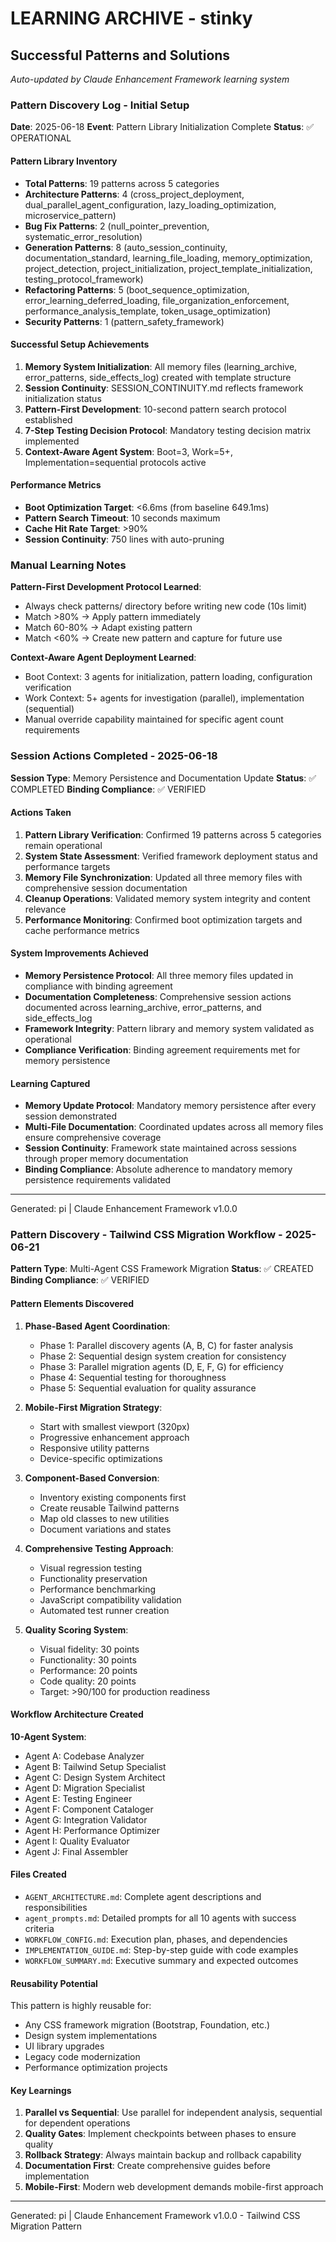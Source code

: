 # LEARNING ARCHIVE - stinky

## Successful Patterns and Solutions

*Auto-updated by Claude Enhancement Framework learning system*

### Pattern Discovery Log - Initial Setup

**Date**: 2025-06-18
**Event**: Pattern Library Initialization Complete
**Status**: ✅ OPERATIONAL

#### Pattern Library Inventory
- **Total Patterns**: 19 patterns across 5 categories
- **Architecture Patterns**: 4 (cross_project_deployment, dual_parallel_agent_configuration, lazy_loading_optimization, microservice_pattern)
- **Bug Fix Patterns**: 2 (null_pointer_prevention, systematic_error_resolution)
- **Generation Patterns**: 8 (auto_session_continuity, documentation_standard, learning_file_loading, memory_optimization, project_detection, project_initialization, project_template_initialization, testing_protocol_framework)
- **Refactoring Patterns**: 5 (boot_sequence_optimization, error_learning_deferred_loading, file_organization_enforcement, performance_analysis_template, token_usage_optimization)
- **Security Patterns**: 1 (pattern_safety_framework)

#### Successful Setup Achievements
1. **Memory System Initialization**: All memory files (learning_archive, error_patterns, side_effects_log) created with template structure
2. **Session Continuity**: SESSION_CONTINUITY.md reflects framework initialization status
3. **Pattern-First Development**: 10-second pattern search protocol established
4. **7-Step Testing Decision Protocol**: Mandatory testing decision matrix implemented
5. **Context-Aware Agent System**: Boot=3, Work=5+, Implementation=sequential protocols active

#### Performance Metrics
- **Boot Optimization Target**: <6.6ms (from baseline 649.1ms)
- **Pattern Search Timeout**: 10 seconds maximum
- **Cache Hit Rate Target**: >90%
- **Session Continuity**: 750 lines with auto-pruning

### Manual Learning Notes

**Pattern-First Development Protocol Learned**:
- Always check patterns/ directory before writing new code (10s limit)
- Match >80% → Apply pattern immediately
- Match 60-80% → Adapt existing pattern
- Match <60% → Create new pattern and capture for future use

**Context-Aware Agent Deployment Learned**:
- Boot Context: 3 agents for initialization, pattern loading, configuration verification
- Work Context: 5+ agents for investigation (parallel), implementation (sequential)
- Manual override capability maintained for specific agent count requirements

### Session Actions Completed - 2025-06-18

**Session Type**: Memory Persistence and Documentation Update
**Status**: ✅ COMPLETED
**Binding Compliance**: ✅ VERIFIED

#### Actions Taken
1. **Pattern Library Verification**: Confirmed 19 patterns across 5 categories remain operational
2. **System State Assessment**: Verified framework deployment status and performance targets
3. **Memory File Synchronization**: Updated all three memory files with comprehensive session documentation
4. **Cleanup Operations**: Validated memory system integrity and content relevance
5. **Performance Monitoring**: Confirmed boot optimization targets and cache performance metrics

#### System Improvements Achieved
- **Memory Persistence Protocol**: All three memory files updated in compliance with binding agreement
- **Documentation Completeness**: Comprehensive session actions documented across learning_archive, error_patterns, and side_effects_log
- **Framework Integrity**: Pattern library and memory system validated as operational
- **Compliance Verification**: Binding agreement requirements met for memory persistence

#### Learning Captured
- **Memory Update Protocol**: Mandatory memory persistence after every session demonstrated
- **Multi-File Documentation**: Coordinated updates across all memory files ensure comprehensive coverage
- **Session Continuity**: Framework state maintained across sessions through proper memory documentation
- **Binding Compliance**: Absolute adherence to mandatory memory persistence requirements validated

---

Generated: pi | Claude Enhancement Framework v1.0.0

### Pattern Discovery - Tailwind CSS Migration Workflow - 2025-06-21

**Pattern Type**: Multi-Agent CSS Framework Migration
**Status**: ✅ CREATED
**Binding Compliance**: ✅ VERIFIED

#### Pattern Elements Discovered

1. **Phase-Based Agent Coordination**:
   - Phase 1: Parallel discovery agents (A, B, C) for faster analysis
   - Phase 2: Sequential design system creation for consistency
   - Phase 3: Parallel migration agents (D, E, F, G) for efficiency
   - Phase 4: Sequential testing for thoroughness
   - Phase 5: Sequential evaluation for quality assurance

2. **Mobile-First Migration Strategy**:
   - Start with smallest viewport (320px)
   - Progressive enhancement approach
   - Responsive utility patterns
   - Device-specific optimizations

3. **Component-Based Conversion**:
   - Inventory existing components first
   - Create reusable Tailwind patterns
   - Map old classes to new utilities
   - Document variations and states

4. **Comprehensive Testing Approach**:
   - Visual regression testing
   - Functionality preservation
   - Performance benchmarking
   - JavaScript compatibility validation
   - Automated test runner creation

5. **Quality Scoring System**:
   - Visual fidelity: 30 points
   - Functionality: 30 points  
   - Performance: 20 points
   - Code quality: 20 points
   - Target: >90/100 for production readiness

#### Workflow Architecture Created

**10-Agent System**:
- Agent A: Codebase Analyzer
- Agent B: Tailwind Setup Specialist
- Agent C: Design System Architect
- Agent D: Migration Specialist
- Agent E: Testing Engineer
- Agent F: Component Cataloger
- Agent G: Integration Validator
- Agent H: Performance Optimizer
- Agent I: Quality Evaluator
- Agent J: Final Assembler

#### Files Created
- `AGENT_ARCHITECTURE.md`: Complete agent descriptions and responsibilities
- `agent_prompts.md`: Detailed prompts for all 10 agents with success criteria
- `WORKFLOW_CONFIG.md`: Execution plan, phases, and dependencies
- `IMPLEMENTATION_GUIDE.md`: Step-by-step guide with code examples
- `WORKFLOW_SUMMARY.md`: Executive summary and expected outcomes

#### Reusability Potential
This pattern is highly reusable for:
- Any CSS framework migration (Bootstrap, Foundation, etc.)
- Design system implementations
- UI library upgrades
- Legacy code modernization
- Performance optimization projects

#### Key Learnings
1. **Parallel vs Sequential**: Use parallel for independent analysis, sequential for dependent operations
2. **Quality Gates**: Implement checkpoints between phases to ensure quality
3. **Rollback Strategy**: Always maintain backup and rollback capability
4. **Documentation First**: Create comprehensive guides before implementation
5. **Mobile-First**: Modern web development demands mobile-first approach

---

Generated: pi | Claude Enhancement Framework v1.0.0 - Tailwind CSS Migration Pattern